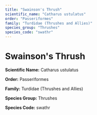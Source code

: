 ```yaml
---
title: "Swainson's Thrush"
scientific_name: "Catharus ustulatus"
order: "Passeriformes"
family: "Turdidae (Thrushes and Allies)"
species_group: "Thrushes"
species_code: "swathr"
---
```


# Swainson's Thrush

**Scientific Name:** Catharus ustulatus

**Order:** Passeriformes

**Family:** Turdidae (Thrushes and Allies)

**Species Group:** Thrushes

**Species Code:** swathr
